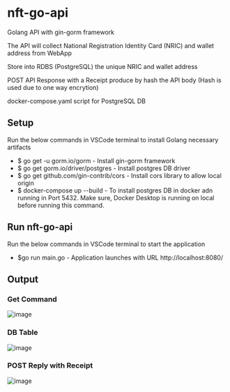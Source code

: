 # nft-go-api

Golang API with gin-gorm framework

The API will collect National Registration Identity Card (NRIC) and wallet address from WebApp

Store into RDBS (PostgreSQL) the unique NRIC and wallet address

POST API Response with a Receipt produce by hash the API body (Hash is used due to one way encrytion)

docker-compose.yaml script for PostgreSQL DB

<h2>Setup</h2>
Run the below commands in VSCode terminal to install Golang necessary artifacts

* $ go get -u gorm.io/gorm - Install gin-gorm framework
* $ go get gorm.io/driver/postgres -  Install postgres DB driver
* $ go get github.com/gin-contrib/cors - Install cors library to allow local origin
* $ docker-compose up --build - To install postgres DB in docker adn running in Port 5432. Make sure, Docker Desktop is running on local before running this command.

<h2>Run nft-go-api</h2>
Run the below commands in VSCode terminal to start the application

* $go run main.go - Application launches with URL http://localhost:8080/

<h2> Output </h2>

<h3>Get Command</h3>

![image](https://user-images.githubusercontent.com/88041827/233524524-0f3bce03-88e2-4209-ad2d-4ee2b5b0fcd3.png)

<h3>DB Table</h3>

![image](https://user-images.githubusercontent.com/88041827/233525141-6e479ec3-95e6-4e46-b0a4-4c861a0a5c4c.png)

<h3>POST Reply with Receipt</h3>

![image](https://user-images.githubusercontent.com/88041827/233540217-50990756-04c9-473f-95eb-8bddfeb1d0cb.png)




